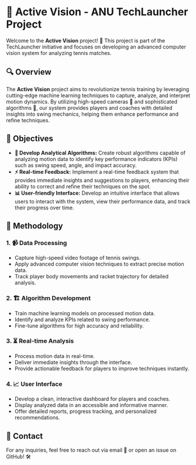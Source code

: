 # 🎾 Active Vision - ANU TechLauncher Project

Welcome to the **Active Vision** project! 🚀 This project is part of the TechLauncher initiative and focuses on developing an advanced computer vision system for analyzing tennis matches.

## 🔍 Overview

The **Active Vision** project aims to revolutionize tennis training by leveraging cutting-edge machine learning techniques to capture, analyze, and interpret motion dynamics. By utilizing high-speed cameras 🎥 and sophisticated algorithms 🧮, our system provides players and coaches with detailed insights into swing mechanics, helping them enhance performance and refine techniques.

## 🎯 Objectives

- **🧠 Develop Analytical Algorithms:** Create robust algorithms capable of analyzing motion data to identify key performance indicators (KPIs) such as swing speed, angle, and impact accuracy.
- **⚡ Real-time Feedback:** Implement a real-time feedback system that provides immediate insights and suggestions to players, enhancing their ability to correct and refine their techniques on the spot.
- **📊 User-friendly Interface:** Develop an intuitive interface that allows users to interact with the system, view their performance data, and track their progress over time.

## 📌 Methodology

### 1. 📹 Data Processing
- Capture high-speed video footage of tennis swings.
- Apply advanced computer vision techniques to extract precise motion data.
- Track player body movements and racket trajectory for detailed analysis.

### 2. 🏗 Algorithm Development
- Train machine learning models on processed motion data.
- Identify and analyze KPIs related to swing performance.
- Fine-tune algorithms for high accuracy and reliability.

### 3. ⏳ Real-time Analysis
- Process motion data in real-time.
- Deliver immediate insights through the interface.
- Provide actionable feedback for players to improve techniques instantly.

### 4. 📈 User Interface
- Develop a clean, interactive dashboard for players and coaches.
- Display analyzed data in an accessible and informative manner.
- Offer detailed reports, progress tracking, and personalized recommendations.

## 📩 Contact
For any inquiries, feel free to reach out via email 📧 or open an issue on GitHub! 🛠